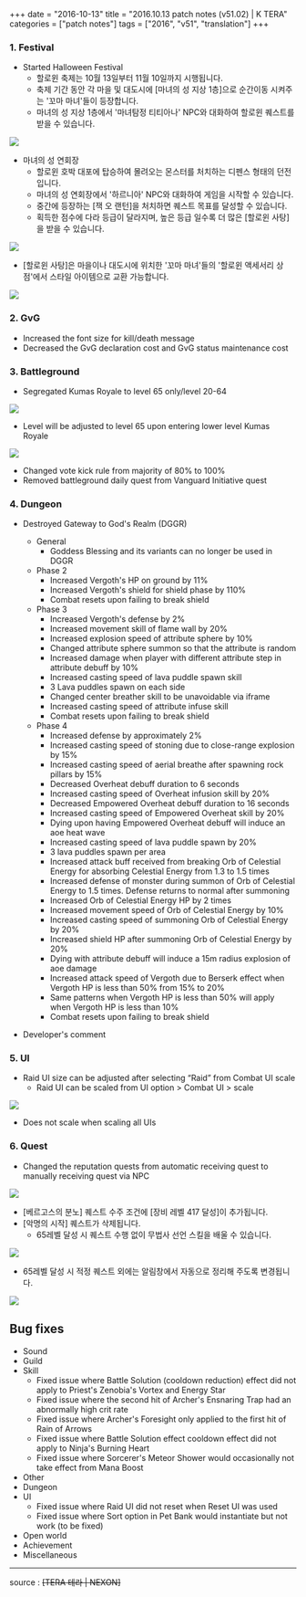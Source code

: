 +++
date = "2016-10-13"
title = "2016.10.13 patch notes (v51.02) | K TERA"
categories = ["patch notes"]
tags = ["2016", "v51", "translation"]
+++

### 1. Festival
- Started Halloween Festival
  - 할로윈 축제는 10월 13일부터 11월 10일까지 시행됩니다.
  - 축제 기간 동안 각 마을 및 대도시에 [마녀의 성 지상 1층]으로 순간이동 시켜주는 '꼬마 마녀'들이 등장합니다.
  - 마녀의 성 지상 1층에서 '마녀탐정 티티아나' NPC와 대화하여 할로윈 퀘스트를 받을 수 있습니다.

![](/images/patch/v51-02_1.png)

  - 마녀의 성 연회장
    - 할로윈 호박 대포에 탑승하여 몰려오는 몬스터를 처치하는 디펜스 형태의 던전입니다.
    - 마녀의 성 연회장에서 '하르니아' NPC와 대화하여 게임을 시작할 수 있습니다.
    - 중간에 등장하는 [잭 오 랜턴]을 처치하면 퀘스트 목표를 달성할 수 있습니다.
    - 획득한 점수에 다라 등급이 달라지며, 높은 등급 일수록 더 많은 [할로윈 사탕]을 받을 수 있습니다.

![](/images/patch/v51-02_2.png)

  - [할로윈 사탕]은 마을이나 대도시에 위치한 '꼬마 마녀'들의 '할로윈 액세서리 상점'에서 스타일 아이템으로 교환 가능합니다.

![](/images/patch/v51-02_3.png)

### 2. GvG
- Increased the font size for kill/death message
- Decreased the GvG declaration cost and GvG status maintenance cost

### 3. Battleground
- Segregated Kumas Royale to level 65 only/level 20-64

![](/images/patch/v51-02_4.png)

  - Level will be adjusted to level 65 upon entering lower level Kumas Royale

![](/images/patch/v51-02_5.png)

- Changed vote kick rule from majority of 80% to 100%
- Removed battleground daily quest from Vanguard Initiative quest

### 4. Dungeon
- Destroyed Gateway to God's Realm (DGGR)
  - General
    - Goddess Blessing and its variants can no longer be used in DGGR
  - Phase 2
    - Increased Vergoth's HP on ground by 11%
    - Increased Vergoth's shield for shield phase by 110%
    - Combat resets upon failing to break shield
  - Phase 3
    - Increased Vergoth's defense by 2%
    - Increased movement skill of flame wall by 20%
    - Increased explosion speed of attribute sphere by 10%
    - Changed attribute sphere summon so that the attribute is random
    - Increased damage when player with different attribute step in attribute debuff by 10%
    - Increased casting speed of lava puddle spawn skill
    - 3 Lava puddles spawn on each side
    - Changed center breather skill to be unavoidable via iframe
    - Increased casting speed of attribute infuse skill
    - Combat resets upon failing to break shield
  - Phase 4
    - Increased defense by approximately 2%
    - Increased casting speed of stoning due to close-range explosion by 15%
    - Increased casting speed of aerial breathe after spawning rock pillars by 15%
    - Decreased Overheat debuff duration to 6 seconds
    - Increased casting speed of Overheat infusion skill by 20%
    - Decreased Empowered Overheat debuff duration to 16 seconds
    - Increased casting speed of Empowered Overheat skill by 20%
    - Dying upon having Empowered Overheat debuff will induce an aoe heat wave
    - Increased casting speed of lava puddle spawn by 20%
    - 3 lava puddles spawn per area
    - Increased attack buff received from breaking Orb of Celestial Energy for absorbing Celestial Energy from 1.3 to 1.5 times
    - Increased defense of monster during summon of Orb of Celestial Energy to 1.5 times. Defense returns to normal after summoning
    - Increased Orb of Celestial Energy HP by 2 times
    - Increased movement speed of Orb of Celestial Energy by 10%
    - Increased casting speed of summoning Orb of Celestial Energy by 20%
    - Increased shield HP after summoning Orb of Celestial Energy by 20%
    - Dying with attribute debuff will induce a 15m radius explosion of aoe damage
    - Increased attack speed of Vergoth due to Berserk effect when Vergoth HP is less than 50% from 15% to 20%
    - Same patterns when Vergoth HP is less than 50% will apply when Vergoth HP is less than 10%
    - Combat resets upon failing to break shield

- Developer's comment

### 5. UI
- Raid UI size can be adjusted after selecting “Raid” from Combat UI scale
  - Raid UI can be scaled from UI option > Combat UI > scale

![](/images/patch/v51-02_6.png)

  - Does not scale when scaling all UIs

### 6. Quest
- Changed the reputation quests from automatic receiving quest to manually receiving quest via NPC

![](/images/patch/v51-02_7.png)

- [베르고스의 분노] 퀘스트 수주 조건에 [장비 레벨 417 달성]이 추가됩니다.
- [악명의 시작] 퀘스트가 삭제됩니다.
  - 65레벨 달성 시 퀘스트 수행 없이 무법사 선언 스킬을 배울 수 있습니다.

![](/images/patch/v51-02_8.png)

- 65레벨 달성 시 적정 퀘스트 외에는 알림창에서 자동으로 정리해 주도록 변경됩니다.

![](/images/patch/v51-02_9.png)

## Bug fixes

- Sound
- Guild
- Skill
  - Fixed issue where Battle Solution (cooldown reduction) effect did not apply to Priest's Zenobia's Vortex and Energy Star
  - Fixed issue where the second hit of Archer's Ensnaring Trap had an abnormally high crit rate
  - Fixed issue where Archer's Foresight only applied to the first hit of Rain of Arrows
  - Fixed issue where Battle Solution effect cooldown effect did not apply to Ninja's Burning Heart
  - Fixed issue where Sorcerer's Meteor Shower would occasionally not take effect from Mana Boost
- Other
- Dungeon
- UI
  - Fixed issue where Raid UI did not reset when Reset UI was used
  - Fixed issue where Sort option in Pet Bank would instantiate but not work (to be fixed)
- Open world
- Achievement
- Miscellaneous

----

source : ~~[TERA 테라 | NEXON]~~
